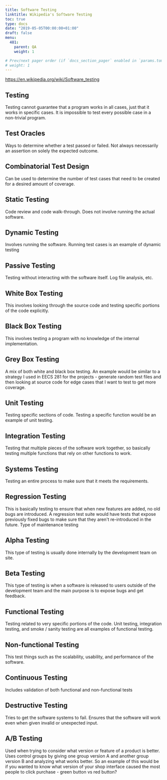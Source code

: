 ```yaml
---
title: Software Testing
linktitle: Wikipedia's Software Testing
toc: true
type: docs
date: "2019-05-05T00:00:00+01:00"
draft: false
menu:
  481:
    parent: QA
    weight: 1

# Prev/next pager order (if `docs_section_pager` enabled in `params.toml`)
# weight: 1
---
```


https://en.wikipedia.org/wiki/Software_testing

## Testing

Testing cannot guarantee that a program works in all cases, just that it works in specific cases. It is impossible to test every possible case in a non-trivial program.

## Test Oracles

Ways to determine whether a test passed or failed. Not always necessarily an assertion on solely the expected outcome.

## Combinatorial Test Design

Can be used to determine the number of test cases that need to be created for a desired amount of coverage.

## Static Testing

Code review and code walk-through. Does not involve running the actual software.

## Dynamic Testing

Involves running the software. Running test cases is an example of dynamic testing

## Passive Testing

Testing without interacting with the software itself. Log file analysis, etc.

## White Box Testing

This involves looking through the source code and testing specific portions of the code explicitly. 

## Black Box Testing

This involves testing a program with no knowledge of the internal implementation. 

## Grey Box Testing

A mix of both white and black box testing. An example would be similar to a strategy I used in EECS 281 for the projects - generate random test files and then looking at source code for edge cases that I want to test to get more coverage.

## Unit Testing

Testing specific sections of code. Testing a specific function would be an example of unit testing.

## Integration Testing

Testing that multiple pieces of the software work together, so basically testing multiple functions that rely on other functions to work.

## Systems Testing

Testing an entire process to make sure that it meets the requirements.

## Regression Testing

This is basically testing to ensure that when new features are added, no old bugs are introduced. A regression test suite would have tests that expose previously fixed bugs to make sure that they aren't re-introduced in the future. Type of maintenance testing

## Alpha Testing

This type of testing is usually done internally by the development team on site.

## Beta Testing

This type of testing is when a software is released to users outside of the development team and the main purpose is to expose bugs and get feedback.

## Functional Testing

Testing related to very specific portions of the code. Unit testing, integration testing, and smoke / sanity testing are all examples of functional testing.

## Non-functional Testing

This test things such as the scalability, usability, and performance of the software.

## Continuous Testing

Includes validation of both functional and non-functional tests

## Destructive Testing

Tries to get the software systems to fail. Ensures that the software will work even when given invalid or unexpected input.

## A/B Testing

Used when trying to consider what version or feature of a product is better. Uses control groups by giving one group version A and another group version B and analyzing what works better. So an example of this would be if you wanted to know what version of your shop interface caused the most people to click purchase - green button vs red button?